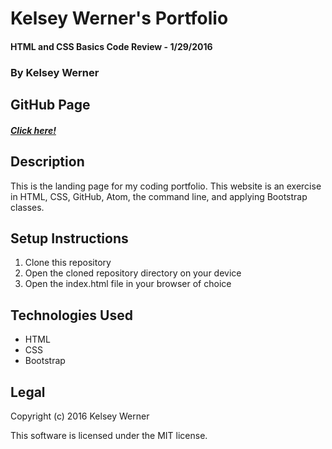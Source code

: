 # Kelsey Werner's Portfolio
#### HTML and CSS Basics Code Review - 1/29/2016
### By Kelsey Werner

## GitHub Page
##### [Click here!](http://kelseyleewerner.github.io/)

## Description
This is the landing page for my coding portfolio.  This website is an exercise in HTML, CSS, GitHub, Atom, the command line, and applying Bootstrap classes.

## Setup Instructions
1. Clone this repository
2. Open the cloned repository directory on your device
3. Open the index.html file in your browser of choice

## Technologies Used
* HTML
* CSS
* Bootstrap

## Legal
Copyright (c) 2016 Kelsey Werner

This software is licensed under the MIT license.
